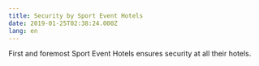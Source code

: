 ```yaml
---
title: Security by Sport Event Hotels
date: 2019-01-25T02:38:24.000Z
lang: en
---
```


First and foremost Sport Event Hotels ensures security at all their hotels.

